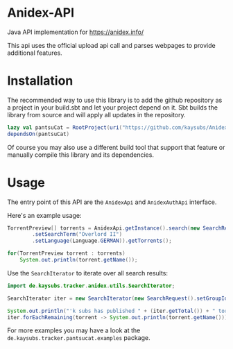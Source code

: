 # Anidex-API
Java API implementation for https://anidex.info/

This api uses the official upload api call and parses webpages to provide additional features.

# Installation
The recommended way to use this library is to add the github repository as a project in your build.sbt and let your project depend on it.
Sbt builds the library from source and will apply all updates in the repository.
``` sbt
lazy val pantsuCat = RootProject(uri("https://github.com/kaysubs/Anidex-API.git"))
dependsOn(pantsuCat)
```
Of course you may also use a different build tool that support that feature or manually compile this library and its dependencies.

# Usage
The entry point of this API are the `AnidexApi` and `AnidexAuthApi` interface.

Here's an example usage:
```Java
TorrentPreview[] torrents = AnidexApi.getInstance().search(new SearchRequest()
        .setSearchTerm("Overlord II")
        .setLanguage(Language.GERMAN)).getTorrents();

for(TorrentPreview torrent : torrents)
    System.out.println(torrent.getName());
```

Use the `SearchIterator` to iterate over all search results:
```Java
import de.kaysubs.tracker.anidex.utils.SearchIterator;

SearchIterator iter = new SearchIterator(new SearchRequest().setGroupId(310));

System.out.println("'k subs has published " + (iter.getTotal()) + " torrents:");
iter.forEachRemaining(torrent -> System.out.println(torrent.getName()));
```

For more examples you may have a look at the `de.kaysubs.tracker.pantsucat.examples` package.
